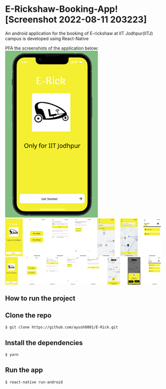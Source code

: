 # E-Rickshaw-Booking-App![Screenshot 2022-08-11 203223]

An android application for the booking of E-rickshaw at IIT Jodhpur(IITJ) campus is developed using React-Native

PFA the screenshots of the application below:
<img src="Screenshots/Screenshot 2022-08-11 203223.png" width="300">
<img src = "Screenshots/Erick (2).png">
<img src = "Screenshots/Erick(Driver App) (1).png">


## How to run the project

## Clone the repo

```bash
$ git clone https://github.com/ayush0801/E-Rick.git
```

## Install the dependencies

```bash
$ yarn
```

## Run the app

```bash
$ react-native run-android
```
